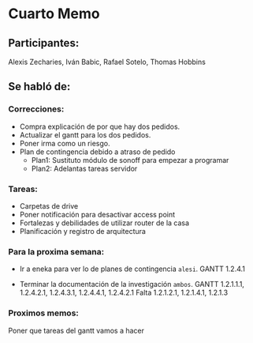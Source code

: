 # Cuarto Memo
## Participantes:
Alexis Zecharies, Iván Babic, Rafael Sotelo, Thomas Hobbins

## Se habló de:
### Correcciones:
- Compra explicación de por que hay dos pedidos.
- Actualizar el gantt para los dos pedidos.
- Poner irma como un riesgo.
- Plan de contingencia debido a atraso de pedido
	- Plan1: Sustituto módulo de sonoff para empezar a programar
	- Plan2: Adelantas tareas servidor

### Tareas:
- Carpetas de drive
- Poner notificación para desactivar access point
- Fortalezas y debilidades de utilizar router de la casa 
- Planificación y registro de arquitectura

### Para la proxima semana:

- Ir a eneka para ver lo de planes de contingencia `alesi`. GANTT 1.2.4.1

- Terminar la documentación de la investigación `ambos`. GANTT 1.2.1.1.1, 1.2.4.2.1, 1.2.4.3.1, 1.2.4.4.1, 1.2.4.2.1
		Falta 1.2.1.2.1, 1.2.1.4.1, 1.2.1.3

### Proximos memos:
Poner que tareas del gantt vamos a hacer
